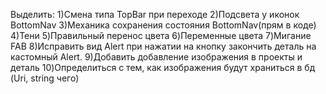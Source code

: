 Выделить:
1)Смена типа TopBar при переходе
2)Подсвета у иконок BottomNav
3)Механика сохранения состояния BottomNav(прям в коде)
4)Тени
5)Правильный перенос цвета
6)Переменные цвета
7)Мигание FAB
8)Исправить вид Alert при нажатии на кнопку закончить деталь на кастомный Alert.
9)Добавить добавление изображения в проекты и деталь
10)Определиться с тем, как изображения будут храниться в бд (Uri, string чего)